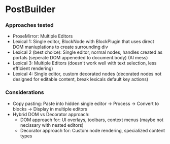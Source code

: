 # PostBuilder

### Approaches tested

- ProseMirror: Multiple Editors
- Lexical 1: Single editor, BlockNode with BlockPlugin that uses direct DOM maniuplations to create surrounding div
- Lexical 2 (best choice): Single editor, normal nodes, handles created as portals (seperate DOM appeneded to document.body) (AI mess)
- Lexical 3: Multiple Editors (doesn't work well with text selection, less efficient rendering)
- Lexical 4: Single editor, custom decorated nodes (decorated nodes not designed for editable content, break lexicals default key actions)

### Considerations

- Copy pasting: Paste into hidden single editor → Process → Convert to blocks → Display in multiple editors
- Hybrid DOM vs Decorator approach:
  - DOM approach for: UI overlays, toolbars, context menus (maybe not necissary with nested editors)
  - Decorator approach for: Custom node rendering, specialized content types
